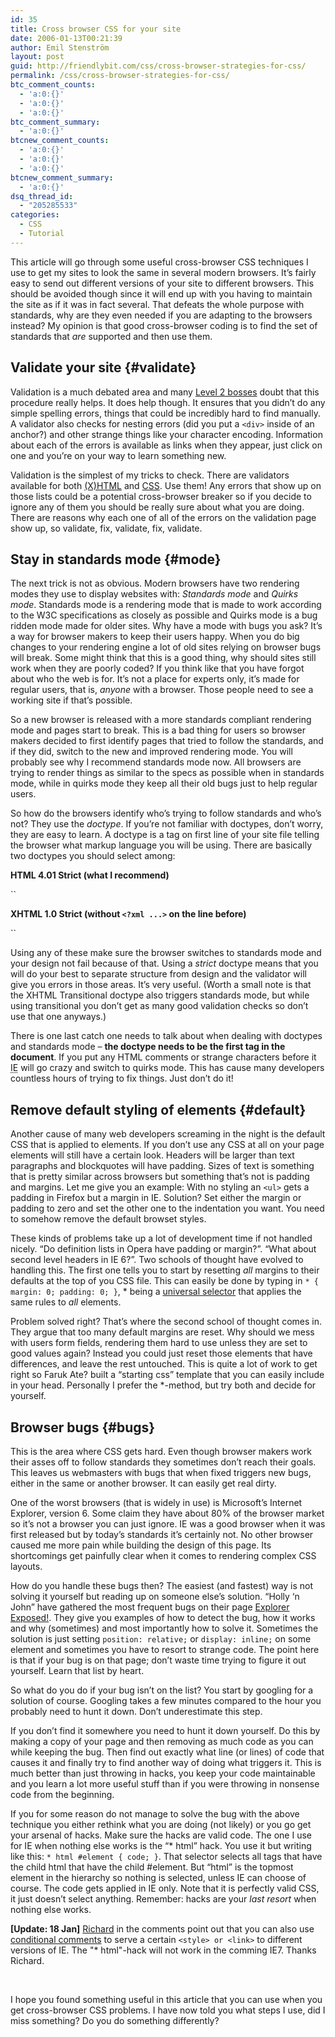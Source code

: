 ```yaml
---
id: 35
title: Cross browser CSS for your site
date: 2006-01-13T00:21:39
author: Emil Stenström
layout: post
guid: http://friendlybit.com/css/cross-browser-strategies-for-css/
permalink: /css/cross-browser-strategies-for-css/
btc_comment_counts:
  - 'a:0:{}'
  - 'a:0:{}'
  - 'a:0:{}'
btc_comment_summary:
  - 'a:0:{}'
btcnew_comment_counts:
  - 'a:0:{}'
  - 'a:0:{}'
  - 'a:0:{}'
btcnew_comment_summary:
  - 'a:0:{}'
dsq_thread_id:
  - "205285533"
categories:
  - CSS
  - Tutorial
---
```

This article will go through some useful cross-browser CSS techniques I use to get my sites to look the same in several modern browsers. It&#8217;s fairly easy to send out different versions of your site to different browsers. This should be avoided though since it will end up with you having to maintain the site as if it was in fact several. That defeats the whole purpose with standards, why are they even needed if you are adapting to the browsers instead? My opinion is that good cross-browser coding is to find the set of standards that _are_ supported and then use them.

## Validate your site {#validate}

Validation is a much debated area and many [Level 2 bosses](http://friendlybit.com/css/levels-of-css-knowledge/) doubt that this procedure really helps. It does help though. It ensures that you didn&#8217;t do any simple spelling errors, things that could be incredibly hard to find manually. A validator also checks for nesting errors (did you put a `<div>` inside of an anchor?) and other strange things like your character encoding. Information about each of the errors is available as links when they appear, just click on one and you&#8217;re on your way to learn something new.

Validation is the simplest of my tricks to check. There are validators available for both [(X)HTML](http://validator.w3.org/) and [CSS](http://jigsaw.w3.org/css-validator/). Use them! Any errors that show up on those lists could be a potential cross-browser breaker so if you decide to ignore any of them you should be really sure about what you are doing. There are reasons why each one of all of the errors on the validation page show up, so validate, fix, validate, fix, validate.

## Stay in standards mode {#mode}

The next trick is not as obvious. Modern browsers have two rendering modes they use to display websites with: _Standards mode_ and _Quirks mode_. Standards mode is a rendering mode that is made to work according to the W3C specifications as closely as possible and Quirks mode is a bug ridden mode made for older sites. Why have a mode with bugs you ask? It&#8217;s a way for browser makers to keep their users happy. When you do big changes to your rendering engine a lot of old sites relying on browser bugs will break. Some might think that this is a good thing, why should sites still work when they are poorly coded? If you think like that you have forgot about who the web is for. It&#8217;s not a place for experts only, it&#8217;s made for regular users, that is, _anyone_ with a browser. Those people need to see a working site if that&#8217;s possible.

So a new browser is released with a more standards compliant rendering mode and pages start to break. This is a bad thing for users so browser makers decided to first identify pages that tried to follow the standards, and if they did, switch to the new and improved rendering mode. You will probably see why I recommend standards mode now. All browsers are trying to render things as similar to the specs as possible when in standards mode, while in quirks mode they keep all their old bugs just to help regular users.

So how do the browsers identify who&#8217;s trying to follow standards and who&#8217;s not? They use the _doctype_. If you&#8217;re not familiar with doctypes, don&#8217;t worry, they are easy to learn. A doctype is a tag on first line of your site file telling the browser what markup language you will be using. There are basically two doctypes you should select among:

**HTML 4.01 Strict (what I recommend)**

``

**XHTML 1.0 Strict (without `<?xml ...>` on the line before)**



``

Using any of these make sure the browser switches to standards mode and your design not fail because of that. Using a _strict_ doctype means that you will do your best to separate structure from design and the validator will give you errors in those areas. It&#8217;s very useful. (Worth a small note is that the XHTML Transitional doctype also triggers standards mode, but while using transitional you don&#8217;t get as many good validation checks so don&#8217;t use that one anyways.)

There is one last catch one needs to talk about when dealing with doctypes and standards mode &#8211; **the doctype needs to be the first tag in the document**. If you put any HTML comments or strange characters before it <acronym title="Internet Explorer">IE</acronym> will go crazy and switch to quirks mode. This has cause many developers countless hours of trying to fix things. Just don&#8217;t do it!

## Remove default styling of elements {#default}

Another cause of many web developers screaming in the night is the default CSS that is applied to elements. If you don&#8217;t use any CSS at all on your page elements will still have a certain look. Headers will be larger than text paragraphs and blockquotes will have padding. Sizes of text is something that is pretty similar across browsers but something that&#8217;s not is padding and margins. Let me give you an example: With no styling an `<ul>` gets a padding in Firefox but a margin in IE. Solution? Set either the margin or padding to zero and set the other one to the indentation you want. You need to somehow remove the default browset styles.

These kinds of problems take up a lot of development time if not handled nicely. &#8220;Do definition lists in Opera have padding or margin?&#8221;. &#8220;What about second level headers in IE 6?&#8221;. Two schools of thought have evolved to handling this. The first one tells you to start by resetting _all_ margins to their defaults at the top of you CSS file. This can easily be done by typing in `* { margin: 0; padding: 0; }`, * being a [universal selector](http://css.maxdesign.com.au/selectutorial/selectors_universal.htm) that applies the same rules to _all_ elements.

Problem solved right? That&#8217;s where the second school of thought comes in. They argue that too many default margins are reset. Why should we mess with users form fields, rendering them hard to use unless they are set to good values again? Instead you could just reset those elements that have differences, and leave the rest untouched. This is quite a lot of work to get right so Faruk Ate? built a &#8220;starting css&#8221; template that you can easily include in your head. Personally I prefer the *-method, but try both and decide for yourself.

## Browser bugs {#bugs}

This is the area where CSS gets hard. Even though browser makers work their asses off to follow standards they sometimes don&#8217;t reach their goals. This leaves us webmasters with bugs that when fixed triggers new bugs, either in the same or another browser. It can easily get real dirty.

One of the worst browsers (that is widely in use) is Microsoft&#8217;s Internet Explorer, version 6. Some claim they have about 80% of the browser market so it&#8217;s not a browser you can just ignore. IE was a good browser when it was first released but by today&#8217;s standards it&#8217;s certainly not. No other browser caused me more pain while building the design of this page. Its shortcomings get painfully clear when it comes to rendering complex CSS layouts.

How do you handle these bugs then? The easiest (and fastest) way is not solving it yourself but reading up on someone else&#8217;s solution. &#8220;Holly &#8216;n John&#8221; have gathered the most frequent bugs on their page [Explorer Exposed!](http://positioniseverything.net/explorer.html). They give you examples of how to detect the bug, how it works and why (sometimes) and most importantly how to solve it. Sometimes the solution is just setting `position: relative;` or `display: inline;` on some element and sometimes you have to resort to strange code. The point here is that if your bug is on that page; don&#8217;t waste time trying to figure it out yourself. Learn that list by heart.

So what do you do if your bug isn&#8217;t on the list? You start by googling for a solution of course. Googling takes a few minutes compared to the hour you probably need to hunt it down. Don&#8217;t underestimate this step.

If you don&#8217;t find it somewhere you need to hunt it down yourself. Do this by making a copy of your page and then removing as much code as you can while keeping the bug. Then find out exactly what line (or lines) of code that causes it and finally try to find another way of doing what triggers it. This is much better than just throwing in hacks, you keep your code maintainable and you learn a lot more useful stuff than if you were throwing in nonsense code from the beginning.

If you for some reason do not manage to solve the bug with the above technique you either rethink what you are doing (not likely) or you go get your arsenal of hacks. Make sure the hacks are valid code. The one I use for IE when nothing else works is the &#8220;* html&#8221; hack. You use it but writing like this: `* html #element { code; }`. That selector selects all tags that have the child html that have the child #element. But &#8220;html&#8221; is the topmost element in the hierarchy so nothing is selected, unless IE can choose of course. The code gets applied in IE only. Note that it is perfectly valid CSS, it just doesn&#8217;t select anything. Remember: hacks are your _last resort_ when nothing else works.

**[Update: 18 Jan]** [Richard](#comment-51) in the comments point out that you can also use [conditional comments](http://www.quirksmode.org/css/condcom.html) to serve a certain `<style> or <link>` to different versions of IE. The "* html"-hack will not work in the comming IE7. Thanks Richard.

&nbsp;

I hope you found something useful in this article that you can use when you get cross-browser CSS problems. I have now told you what steps I use, did I miss something? Do you do something differently?
